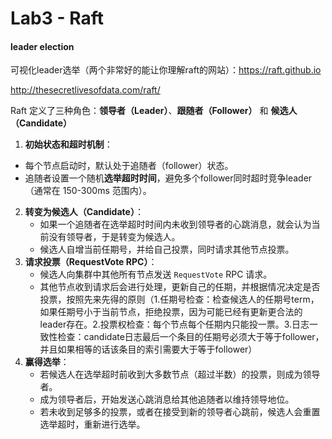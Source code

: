 # Lab3 - Raft

#### leader election

可视化leader选举（两个非常好的能让你理解raft的网站）：https://raft.github.io

http://thesecretlivesofdata.com/raft/

Raft 定义了三种角色：**领导者（Leader）**、**跟随者（Follower）** 和 **候选人（Candidate）**

1.   **初始状态和超时机制**：
   - 每个节点启动时，默认处于追随者（follower）状态。
   - 追随者设置一个随机**选举超时时间**，避免多个follower同时超时竞争leader（通常在 150-300ms 范围内）。
2. **转变为候选人（Candidate）**：
   - 如果一个追随者在选举超时时间内未收到领导者的心跳消息，就会认为当前没有领导者，于是转变为候选人。
   - 候选人自增当前任期号，并给自己投票，同时请求其他节点投票。
3. **请求投票（RequestVote RPC）**：
   - 候选人向集群中其他所有节点发送 `RequestVote` RPC 请求。
   - 其他节点收到请求后会进行处理，更新自己的任期，并根据情况决定是否投票，按照先来先得的原则（1.任期号检查：检查候选人的任期号term，如果任期号小于当前节点，拒绝投票，因为可能已经有更新更合法的leader存在。2.投票权检查：每个节点每个任期内只能投一票。3.日志一致性检查：candidate日志最后一个条目的任期号必须大于等于follower，并且如果相等的话该条目的索引需要大于等于follower）
4. **赢得选举**：
   - 若候选人在选举超时前收到大多数节点（超过半数）的投票，则成为领导者。
   - 成为领导者后，开始发送心跳消息给其他追随者以维持领导地位。
   - 若未收到足够多的投票，或者在接受到新的领导者心跳前，候选人会重置选举超时，重新进行选举。

